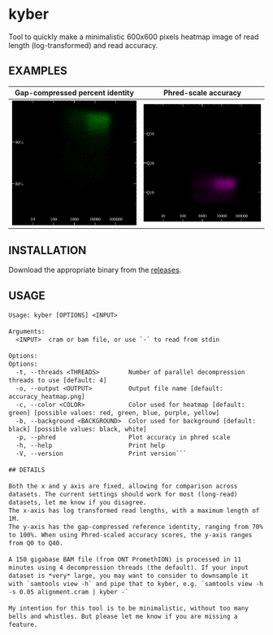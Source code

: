 # kyber

Tool to quickly make a minimalistic 600x600 pixels heatmap image of read length (log-transformed) and read accuracy.

## EXAMPLES

Gap-compressed percent identity             |  Phred-scale accuracy
:-------------------------:|:-------------------------:
![example](example/accuracy_heatmap.png)  |  ![example](example/accuracy_heatmap_phred.png)

## INSTALLATION

Download the appropriate binary from the [releases](https://github.com/wdecoster/kyber/releases).

## USAGE

```text
Usage: kyber [OPTIONS] <INPUT>

Arguments:
  <INPUT>  cram or bam file, or use `-` to read from stdin

Options:
Options:
  -t, --threads <THREADS>        Number of parallel decompression threads to use [default: 4]
  -o, --output <OUTPUT>          Output file name [default: accuracy_heatmap.png]
  -c, --color <COLOR>            Color used for heatmap [default: green] [possible values: red, green, blue, purple, yellow]
  -b, --background <BACKGROUND>  Color used for background [default: black] [possible values: black, white]
  -p, --phred                    Plot accuracy in phred scale
  -h, --help                     Print help
  -V, --version                  Print version```

## DETAILS

Both the x and y axis are fixed, allowing for comparison across datasets. The current settings should work for most (long-read) datasets, let me know if you disagree.
The x-axis has log transformed read lengths, with a maximum length of 1M.
The y-axis has the gap-compressed reference identity, ranging from 70% to 100%. When using Phred-scaled accuracy scores, the y-axis ranges from Q0 to Q40.

A 150 gigabase BAM file (from ONT PromethION) is processed in 11 minutes using 4 decompression threads (the default). If your input dataset is *very* large, you may want to consider to downsample it with `samtools view -h` and pipe that to kyber, e.g. `samtools view -h -s 0.05 alignment.cram | kyber -`

My intention for this tool is to be minimalistic, without too many bells and whistles. But please let me know if you are missing a feature.
